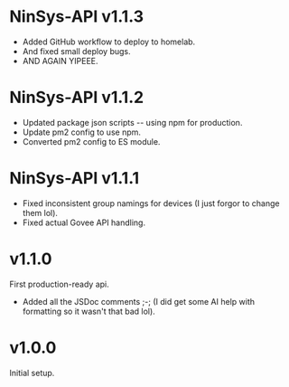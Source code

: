 # NinSys-API v1.1.3
- Added GitHub workflow to deploy to homelab.
- And fixed small deploy bugs.
- AND AGAIN YIPEEE.

# NinSys-API v1.1.2
- Updated package json scripts -- using npm for production.
- Update pm2 config to use npm.
- Converted pm2 config to ES module.

# NinSys-API v1.1.1
- Fixed inconsistent group namings for devices (I just forgor to change them lol).
- Fixed actual Govee API handling.

# v1.1.0
First production-ready api.
- Added all the JSDoc comments ;-; (I did get some AI help with formatting so it wasn't that bad lol).

# v1.0.0
Initial setup.
